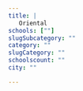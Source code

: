 ```yaml
---
title: |
   Oriental
schools: [""]
slugSubcategory: ""
category: ""
slugCategory: ""
schoolscount: ""
city: ""

---
```


